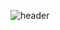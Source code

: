 ![header](https://capsule-render.vercel.app/api?type=transparent&height=300&section=header&text=MS-LIMA%20&fontSize=90)
